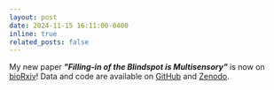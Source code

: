 ```yaml
---
layout: post
date: 2024-11-15 16:11:00-0400
inline: true
related_posts: false
---
```


My new paper **_"Filling-in of the Blindspot is Multisensory"_** is now on [bioRxiv](https://www.biorxiv.org/content/10.1101/2024.11.15.623713v1)! Data and code are available on [GitHub](https://github.com/chanyca/blindspot-multisensory) and [Zenodo](https://zenodo.org/records/14167367).